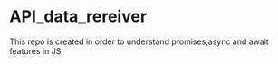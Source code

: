 # API_data_rereiver
This repo is created in order to understand promises,async and await features in JS
